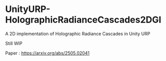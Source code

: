 # UnityURP-HolographicRadianceCascades2DGI
A 2D implementation of Holographic Radiance Cascades in Unity URP

Still WIP

Paper : https://arxiv.org/abs/2505.02041
